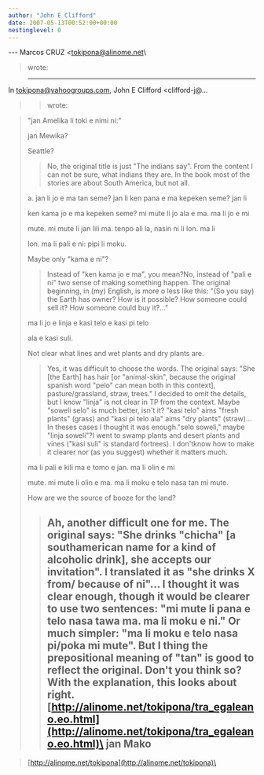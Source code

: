 ```yaml
---
author: "John E Clifford"
date: 2007-05-13T00:52:00+00:00
nestinglevel: 0
---
```

\---
 Marcos CRUZ <[tokipona@alinome.net](mailto://tokipona@alinome.net)\
> wrote:

> ---
 In [tokipona@yahoogroups.com](mailto://tokipona@yahoogroups.com), John E Clifford <clifford-j@...
>> wrote:

>> 
> 
> "jan Amelika li toki e nimi ni:"
>> 
> jan Mewika?
> 
> Seattle?
>> No, the original title is just "The indians say". From the content I
> can not be sure, what indians they are. In the book most of the
> stories are about South America, but not all.
>> 
> 
> a. jan li jo e ma tan seme? jan li ken pana e ma kepeken seme?
> jan li
> 
> 
> ken kama jo e ma kepeken seme? mi mute li jo ala e ma. ma li jo e
> mi
> 
> 
> mute. mi mute li jan lili ma. tenpo ali la, nasin ni li lon. ma
> li
> 
> 
> lon. ma li pali e ni: pipi li moku.
>> 
> Maybe only "kama e ni"?
>> Instead of "ken kama jo e ma", you mean?No, instead of "pali e ni" two sense of making something happen.
> The original beginning, in (my) English, is more o less like this:
>> "(So you say) the Earth has owner? How is it possible? How someone
> could sell it? How someone could buy it?..."
>> 
> 
> ma li jo e linja e kasi telo e kasi pi telo
> 
> 
> ala e kasi suli.
>> 
> Not clear what lines and wet plants and dry plants are.
>> Yes, it was difficult to choose the words.
>> The original says: "She \[the Earth\] has hair \[or "animal-skin",
> because the original spanish word "pelo" can mean both in this
> context\], pasture/grassland, straw, trees."
>> I decided to omit the details, but I know "linja" is not clear in TP
> from the context. Maybe "soweli selo" is much better, isn't it? "kasi
> telo" aims "fresh plants" (grass) and "kasi pi telo ala" aims "dry
> plants" (straw)... In theses cases I thought it was enough."selo soweli," maybe "linja soweli"?I went to swamp plants and desert plants and vines ("kasi suli" is standard fortrees). I don'tknow how to make it clearer nor (as you suggest) whether it matters much.
> 
> 
> ma li pali e kili ma e tomo e jan. ma li olin e mi
> 
> 
> mute. mi mute li olin e ma. ma li moku e telo nasa tan mi mute.
>> 
> How are we the source of booze for the land?
>> Ah, another difficult one for me. The original says: "She drinks
> "chicha" \[a southamerican name for a kind of alcoholic drink\], she
> accepts our invitation". I translated it as "she drinks X from/
> because of ni"... I thought it was clear enough, though it would be
> clearer to use two sentences: "mi mute li pana e telo nasa tawa ma.
> ma li moku e ni." Or much simpler: "ma li moku e telo nasa pi/poka mi
> mute". But I thing the prepositional meaning of "tan" is good to
> reflect the original. Don't you think so?
>With the explanation, this looks about right.
> [http://alinome.net/tokipona/tra_egaleano.eo.html](http://alinome.net/tokipona/tra_egaleano.eo.html)\
>> jan Mako
>> --

> [http://alinome.net/tokipona](http://alinome.net/tokipona)\
>>>